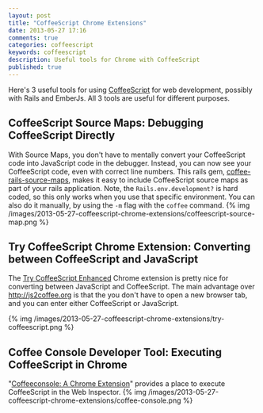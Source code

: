 ```yaml
---
layout: post
title: "CoffeeScript Chrome Extensions"
date: 2013-05-27 17:16
comments: true
categories: coffeescript
keywords: coffeescript
description: Useful tools for Chrome with CoffeeScript 
published: true
---
```


<p>
Here's 3 useful tools for using <a href="http://coffeescript.org/">CoffeeScript</a> for web development, possibly with
Rails and EmberJs. All 3 tools are useful for different purposes. 
</p>

<div id="outline-container-1" class="outline-2">
<h2 id="sec-1">CoffeeScript Source Maps: Debugging CoffeeScript Directly</h2>
<div class="outline-text-2" id="text-1">

<p>With Source Maps, you don't have to mentally convert your CoffeeScript code into
JavaScript code in the debugger. Instead, you can now see your CoffeeScript
code, even with correct line numbers. This rails gem, <a href="https://github.com/markbates/coffee-rails-source-maps">coffee-rails-source-maps</a>,
makes it easy to include CoffeeScript source maps as part of your rails
application. Note, the <code>Rails.env.development?</code> is hard coded, so this only works
when you use that specific environment. You can also do it manually, by using
the <code>-m</code> flag with the <code>coffee</code> command.
{% img /images/2013-05-27-coffeescript-chrome-extensions/coffeescript-source-map.png %}
</p>
</div>

</div>

<div id="outline-container-2" class="outline-2">
<h2 id="sec-2">Try CoffeeScript Chrome Extension: Converting between CoffeeScript and JavaScript</h2>
<div class="outline-text-2" id="text-2">

<p>The <a href="https://chrome.google.com/webstore/detail/try-coffeescript-enhanced/fldhkfldchaibgaheaogapecjmnkaepe?hl=en">Try CoffeeScript Enhanced</a> Chrome extension is pretty nice for converting
between JavaScript and CoffeeScript. The main advantage over
<a href="http://js2coffee.org">http://js2coffee.org</a> is that the you don't have to open a new browser tab, and
you can enter either CoffeeScript or JavaScript.
</p>
<p>
{% img /images/2013-05-27-coffeescript-chrome-extensions/try-coffeescript.png %}
</p>
</div>

</div>

<div id="outline-container-3" class="outline-2">
<h2 id="sec-3">Coffee Console Developer Tool: Executing CoffeeScript in Chrome</h2>
<div class="outline-text-2" id="text-3">

<p>"<a href="http://snook.ca/archives/browsers/coffeeconsole">Coffeeconsole: A Chrome Extension</a>" provides a place to execute CoffeeScript in
the Web Inspector.
{% img /images/2013-05-27-coffeescript-chrome-extensions/coffee-console.png %}
</p>


</div>
</div>
